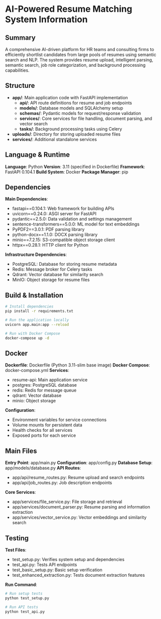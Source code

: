 # AI-Powered Resume Matching System Information

## Summary
A comprehensive AI-driven platform for HR teams and consulting firms to efficiently shortlist candidates from large pools of resumes using semantic search and NLP. The system provides resume upload, intelligent parsing, semantic search, job role categorization, and background processing capabilities.

## Structure
- **app/**: Main application code with FastAPI implementation
  - **api/**: API route definitions for resume and job endpoints
  - **models/**: Database models and SQLAlchemy setup
  - **schemas/**: Pydantic models for request/response validation
  - **services/**: Core services for file handling, document parsing, and vector search
  - **tasks/**: Background processing tasks using Celery
- **uploads/**: Directory for storing uploaded resume files
- **services/**: Additional standalone services

## Language & Runtime
**Language**: Python
**Version**: 3.11 (specified in Dockerfile)
**Framework**: FastAPI 0.104.1
**Build System**: Docker
**Package Manager**: pip

## Dependencies
**Main Dependencies**:
- fastapi==0.104.1: Web framework for building APIs
- uvicorn==0.24.0: ASGI server for FastAPI
- pydantic==2.5.0: Data validation and settings management
- sentence-transformers==5.0.0: ML model for text embeddings
- PyPDF2==3.0.1: PDF parsing library
- python-docx==1.1.0: DOCX parsing library
- minio==7.2.15: S3-compatible object storage client
- httpx==0.28.1: HTTP client for Python

**Infrastructure Dependencies**:
- PostgreSQL: Database for storing resume metadata
- Redis: Message broker for Celery tasks
- Qdrant: Vector database for similarity search
- MinIO: Object storage for resume files

## Build & Installation
```bash
# Install dependencies
pip install -r requirements.txt

# Run the application locally
uvicorn app.main:app --reload

# Run with Docker Compose
docker-compose up -d
```

## Docker
**Dockerfile**: Dockerfile (Python 3.11-slim base image)
**Docker Compose**: docker-compose.yml
**Services**:
- resume-api: Main application service
- postgres: PostgreSQL database
- redis: Redis for message queue
- qdrant: Vector database
- minio: Object storage

**Configuration**:
- Environment variables for service connections
- Volume mounts for persistent data
- Health checks for all services
- Exposed ports for each service

## Main Files
**Entry Point**: app/main.py
**Configuration**: app/config.py
**Database Setup**: app/models/database.py
**API Routes**:
- app/api/resume_routes.py: Resume upload and search endpoints
- app/api/job_routes.py: Job description endpoints

**Core Services**:
- app/services/file_service.py: File storage and retrieval
- app/services/document_parser.py: Resume parsing and information extraction
- app/services/vector_service.py: Vector embeddings and similarity search

## Testing
**Test Files**:
- test_setup.py: Verifies system setup and dependencies
- test_api.py: Tests API endpoints
- test_basic_setup.py: Basic setup verification
- test_enhanced_extraction.py: Tests document extraction features

**Run Command**:
```bash
# Run setup tests
python test_setup.py

# Run API tests
python test_api.py
```